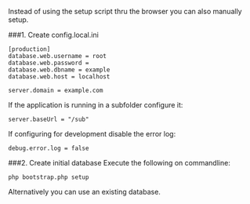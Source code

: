 Instead of using the setup script thru the browser you can also manually setup.

###1. Create config.local.ini

    [production]
    database.web.username = root
    database.web.password =
    database.web.dbname = example
    database.web.host = localhost
    
    server.domain = example.com

If the application is running in a subfolder configure it:

`server.baseUrl = "/sub"`

If configuring for development disable the error log:

`debug.error.log = false`

###2. Create initial database
Execute the following on commandline:

`php bootstrap.php setup`

Alternatively you can use an existing database.
